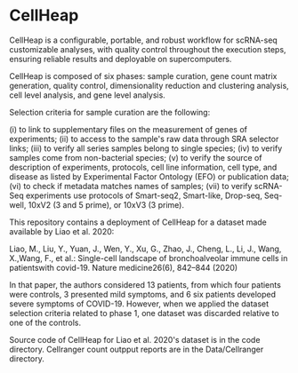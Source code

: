 # CellHeap

CellHeap is a configurable, portable, and robust workflow for scRNA-seq customizable analyses, with quality control throughout the execution steps, ensuring reliable results and deployable on supercomputers. 

CellHeap is composed of six phases: sample curation, gene count matrix generation, quality control, dimensionality reduction and clustering analysis, cell level analysis, and gene level analysis.

Selection criteria for sample curation are the following:

(i) to link to supplementary files on the measurement of genes of experiments; 
(ii) to access to the sample's raw data through SRA selector links; 
(iii) to verify all series samples belong to single species; 
(iv) to verify samples come from non-bacterial species; 
(v) to verify the source of description of experiments, protocols, cell line information, cell type, and disease as listed by Experimental Factor Ontology (EFO) or publication data; 
(vi) to check if metadata matches names of samples; 
(vii) to verify scRNA-Seq experiments use protocols of Smart-seq2, Smart-like, Drop-seq, Seq-well, 10xV2 (3 and 5 prime), or 10xV3 (3 prime). 

This repository contains a deployment of CellHeap for a dataset made available by Liao et al. 2020:

Liao, M., Liu, Y., Yuan, J., Wen, Y., Xu, G., Zhao, J., Cheng, L., Li, J., Wang, X.,Wang, F., et al.: Single-cell landscape of bronchoalveolar immune cells in patientswith covid-19. Nature medicine26(6), 842–844 (2020)

In that paper, the authors considered 13 patients, from which four patients were controls, 3 presented mild symptoms, and 6 six patients developed severe symptoms of COVID-19. However, when we applied the dataset selection criteria related to phase 1, one dataset was discarded relative to one of the controls.

Source code of CellHeap for Liao et al. 2020's dataset is in the code directory. Cellranger count outpput reports are in the Data/Cellranger directory.
